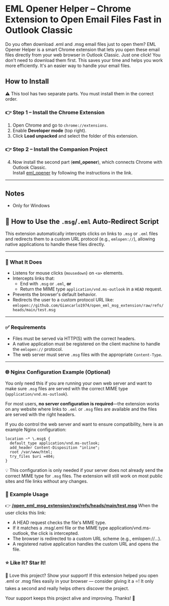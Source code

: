 # EML Opener Helper – Chrome Extension to Open Email Files Fast in Outlook Classic

Do you often download .eml and .msg email files just to open them? EML Opener Helper is a smart Chrome extension that lets you open these email files directly from your web browser in Outlook Classic. Just one click! You don't need to download them first. This saves your time and helps you work more efficiently. It's an easier way to handle your email files.

## How to Install
⚠️ This tool has two separate parts. You must install them in the correct order.

### 👉 Step 1 – Install the Chrome Extension
1. Open Chrome and go to `chrome://extensions`.
2. Enable **Developer mode** (top right).
3. Click **Load unpacked** and select the folder of this extension.

### 👉 Step 2 – Install the Companion Project
4. Now install the second part (**eml_opener**), which connects Chrome with Outlook Classic.  
   Install [eml_opener](https://github.com/Giancarlo1974/open_eml_msg_extension/blob/main/install.md) by following the instructions in the link.

---

## Notes
- Only for Windows


## 📄 How to Use the `.msg`/`.eml` Auto-Redirect Script

This extension automatically intercepts clicks on links to `.msg` or `.eml` files and redirects them to a custom URL protocol (e.g., `emlopen://`), allowing native applications to handle these files directly.

---

### 🧠 What It Does

- Listens for mouse clicks (`mousedown`) on `<a>` elements.
- Intercepts links that:
  - End with `.msg` or `.eml`, **or**
  - Return the MIME type `application/vnd.ms-outlook` in a `HEAD` request.
- Prevents the browser's default behavior.
- Redirects the user to a custom protocol URL like:
  `emlopen://github.com/Giancarlo1974/open_eml_msg_extension/raw/refs/heads/main/test.msg`

---

### ✅ Requirements

- Files must be served via HTTP(S) with the correct headers.
- A native application must be registered on the client machine to handle the `emlopen://` protocol.
- The web server must serve `.msg` files with the appropriate `Content-Type`.

---

### 🌐 Nginx Configuration Example (Optional)

You only need this if you are running your own web server and want to make sure `.msg` files are served with the correct MIME type (`application/vnd.ms-outlook`).

For most users, **no server configuration is required**—the extension works on any website where links to `.eml` or `.msg` files are available and the files are served with the right headers.

If you do control the web server and want to ensure compatibility, here is an example Nginx configuration:

```nginx
location ~* \.msg$ {
  default_type application/vnd.ms-outlook;
  add_header Content-Disposition "inline";
  root /var/www/html;
  try_files $uri =404;
}
```

💡 This configuration is only needed if your server does not already send the correct MIME type for `.msg` files. The extension will still work on most public sites and file links without any changes.


### 🧪 Example Usage
👉 [**/open_eml_msg_extension/raw/refs/heads/main/test.msg**](https://github.com/Giancarlo1974/open_eml_msg_extension/raw/refs/heads/main/test.msg)
When the user clicks this link:
- A HEAD request checks the file's MIME type.
- If it matches a .msg/.eml file or the MIME type application/vnd.ms-outlook, the click is intercepted.
- The browser is redirected to a custom URL scheme (e.g., emlopen://...).
- A registered native application handles the custom URL and opens the file.

### ⭐️ Like It? Star It!
🌟 Love this project? Show your support!
If this extension helped you open .eml or .msg files easily in your browser — consider giving it a ⭐️!
It only takes a second and really helps others discover the project.

Your support keeps this project alive and improving. Thanks! 🙌

